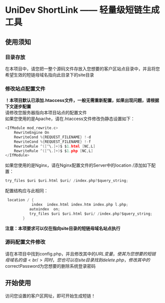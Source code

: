 # UniDev ShortLink —— 轻量级短链生成工具
## 使用须知
### 目录存放
在本项目中，请您把一整个源码文件存放入您想要的客户区站点目录中，并且将您希望生效的短链母域名指向此目录下的site目录
### 修改站点配置文件
<b>！本项目默认已添加.htaccess文件，一般无需重新配置，如果出现问题，请根据下文逐步配置</b><br/>
请修改您服务器指向本项目站点的配置文件<br/>
如果您使用的是Apache，请在.htaccess文件修改伪静态设置如下：
```C
<IfModule mod_rewrite.c>
    RewriteEngine On
    RewriteCond %{REQUEST_FILENAME} !-d
    RewriteCond %{REQUEST_FILENAME} !-f
    RewriteRule ^([^\.]+)$ $1.html [NC,L]
    RewriteRule ^([^\.]+)$ $1.php [NC,L]
</IfModule>
```
如果您使用的是Nginx，请在Nginx配置文件的Server中的location /添加如下配置：
```C
try_files $uri $uri.html $uri/ /index.php?$query_string;
```
配置结构应与此相同：
```C
 location / {
            index  index.html index.htm index.php l.php;
           autoindex  on;
           try_files $uri $uri.html $uri/ /index.php?$query_string;
        }
```
<b>注意：本项要求可以仅在指向site目录的短链母域名站点执行</b>
### 源码配置文件修改
请在本项目中找到config.php，并且修改其中的$URL变量，使其为您想要的短链母域名的值<br/>
同时，您也可以在site目录找到delete.php，修改其中的$correctPassword为您想要的删除系统登录密码
## 开始使用
访问您设置的客户区网址，即可开始生成短链！
